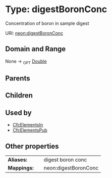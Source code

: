 
# Type: digestBoronConc


Concentration of boron in sample digest

URI: [neon:digestBoronConc](https://data.neonscience.org/digestBoronConc)


## Domain and Range

None ->  <sub>OPT</sub> [Double](types/Double.md)

## Parents


## Children


## Used by

 * [CfcElementsIn](CfcElementsIn.md)
 * [CfcElementsPub](CfcElementsPub.md)

## Other properties

|  |  |  |
| --- | --- | --- |
| **Aliases:** | | digest boron conc |
| **Mappings:** | | neon:digestBoronConc |

